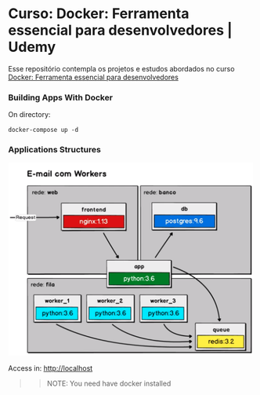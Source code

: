 # Curso: Docker: Ferramenta essencial para desenvolvedores | Udemy

Esse repositório contempla os projetos e estudos abordados no curso [Docker: Ferramenta essencial para desenvolvedores](https://www.udemy.com/curso-docker/)

### Building Apps With Docker

On directory: 

```
docker-compose up -d
```

### Applications Structures 

<img src="structure.png" alt="Applications Structures" width="500"/>

Access in: [http://localhost](http://localhost)

>> NOTE: You need have docker installed
